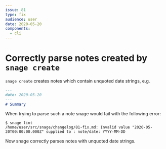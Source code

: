 ```yaml
---
issue: 81
type: fix
audience: user
date: 2020-05-20
components:
  - cli
---
```

# Correctly parse notes created by `snage create`

`snage create` creates notes which contain unquoted date strings, e.g.

```markdown
---
date: 2020-05-20
---
# Summary
```

When trying to parse such a note snage would fail with the following error:
```
$ snage lint
/home/user/src/snage/changelog/81-fix.md: Invalid value "2020-05-20T00:00:00.000Z" supplied to : note/date: YYYY-MM-DD
```

Now snage correctly parses notes with unquoted date strings.
